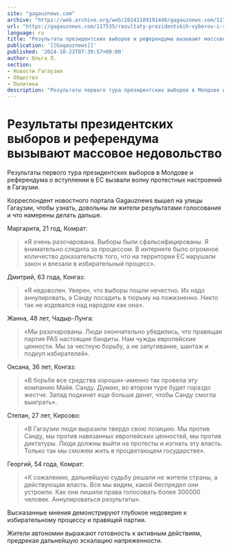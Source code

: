 ```yaml
---
site: "gagauznews.com"
archive: "https://web.archive.org/web/20241109191446/gagauznews.com/117535/rezultaty-prezidentskih-vyborov-i-referenduma-vyzyvayut-massovoe-nedovolstvo.html"
url: "https://gagauznews.com/117535/rezultaty-prezidentskih-vyborov-i-referenduma-vyzyvayut-massovoe-nedovolstvo.html"
language: ru
title: "Результаты президентских выборов и референдума вызывают массовое недовольство"
publication: '[[Gagauznews]]'
published: '2024-10-23T07:39:57+00:00'
author: Ольга Л.
section:
- Новости Гагаузии
- Общество
- Политика
description: "Результаты первого тура президентских выборов в Молдове и референдума о вступлении в ЕС вызвали волну протестных настроений в Гагаузии. Корреспондент новостного портала Gagauznews вышел на улицы Гагаузии, чтобы узнать, довольны ли жители результатами голосования и что намерены делать дальше. Маргарита, 21 год, Комрат: «Я очень разочарована. Выборы были сфальсифицированы. Я внимательно следила за процессом. В интернете было огромное количество доказательств того, что на территории ЕС нарушали закон и влезали в избирательный процесс». Дмитрий, 63 года, Конгаз: «Я недоволен. Уверен, что выборы пошли нечестно. Их надо аннулировать, а Санду посадить в тюрьму на пожизненно. Никто так не издевался над народом как […]"
---
```


# Результаты президентских выборов и референдума вызывают массовое недовольство

Результаты первого тура президентских выборов в Молдове и референдума о вступлении в ЕС вызвали волну протестных настроений в Гагаузии.

Корреспондент новостного портала Gagauznews вышел на улицы Гагаузии, чтобы узнать, довольны ли жители результатами голосования и что намерены делать дальше.

Маргарита, 21 год, Комрат:

> «Я очень разочарована. Выборы были сфальсифицированы. Я внимательно следила за процессом. В интернете было огромное количество доказательств того, что на территории ЕС нарушали закон и влезали в избирательный процесс».

Дмитрий, 63 года, Конгаз:

> «Я недоволен. Уверен, что выборы пошли нечестно. Их надо аннулировать, а Санду посадить в тюрьму на пожизненно. Никто так не издевался над народом как она».

Жанна, 48 лет, Чадыр-Лунга:

> «Мы разочарованы. Люди окончательно убедились, что правящая партия PAS настоящие бандиты. Нам чужды европейские ценности. Мы за честную борьбу, а не запугивание, шантаж и подкуп избирателей».

Оксана, 36 лет, Конгаз:

> «В борьбе все средства хороши»-именно так провела эту компанию Майя. Санду. Думаю, во втором туре будет гораздо жестче. Запад подкинет еще больше денег, чтобы Санду смогла выиграть».

Степан, 27 лет, Кирсово:

> «В Гагаузии люди выразили твердо свою позицию. Мы против Санду, мы против навязанных европейских ценностей, мы против диктатуры. Люди должны выйти на протесты и изгнать эту власть. Только так мы сможем жить в процветающем государстве».

Георгий, 54 года, Комрат:

> «К сожалению, дальнейшую судьбу решали не жители страны, а действующая власть. Все мы видим, какой беспредел они устроили. Как они лишили права голосовать более 300000 человек. Аннулироваться результаты».

Высказанные мнения демонстрируют глубокое недоверие к избирательному процессу и правящей партии.

Жители автономии выражают готовность к активным действиям, предрекая дальнейшую эскалацию напряженности.